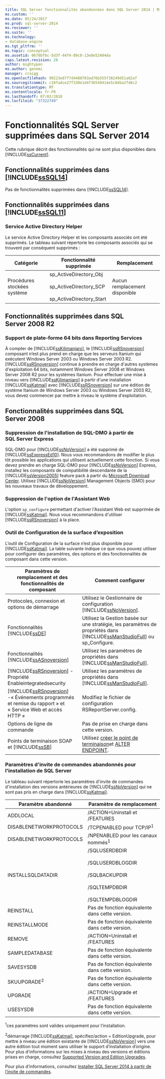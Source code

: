 ```yaml
---
title: SQL Server fonctionnalités abandonnées dans SQL Server 2014 | Microsoft Docs
ms.custom: ''
ms.date: 05/24/2017
ms.prod: sql-server-2014
ms.reviewer: ''
ms.suite: ''
ms.technology:
- database-engine
ms.tgt_pltfrm: ''
ms.topic: conceptual
ms.assetid: 0678bfbc-5d3f-44f4-89c0-13e8e52404da
caps.latest.revision: 28
author: mightypen
ms.author: genemi
manager: craigg
ms.openlocfilehash: 99223e87f7d4488783ad76b355f38249d51a82af
ms.sourcegitcommit: c18fadce27f330e1d4f36549414e5c84ba2f46c2
ms.translationtype: MT
ms.contentlocale: fr-FR
ms.lasthandoff: 07/02/2018
ms.locfileid: "37322749"
---
```

# <a name="discontinued-sql-server-features-in-sql-server-2014"></a>Fonctionnalités SQL Server supprimées dans SQL Server 2014
  Cette rubrique décrit des fonctionnalités qui ne sont plus disponibles dans [!INCLUDE[ssCurrent](../includes/sscurrent-md.md)].  
  
## <a name="discontinued-features-in-includesssql14includessssql14-mdmd"></a>Fonctionnalités supprimées dans [!INCLUDE[ssSQL14](../includes/sssql14-md.md)]  
 Pas de fonctionnalités supprimées dans [!INCLUDE[ssSQL14](../includes/sssql14-md.md)].  
  
## <a name="discontinued-features-in-includesssql11includessssql11-mdmd"></a>Fonctionnalités supprimées dans [!INCLUDE[ssSQL11](../includes/sssql11-md.md)]  
  
### <a name="discontinued-active-directory-helper-service"></a>Service Active Directory Helper  
 Le service Active Directory Helper et les composants associés ont été supprimés. Le tableau suivant répertorie les composants associés qui se trouvent par conséquent supprimés :  
  
|Catégorie|Fonctionnalité supprimée|Remplacement|  
|--------------|--------------------------|-----------------|  
|Procédures stockées système|sp_ActiveDirectory_Obj<br /><br /> sp_ActiveDirectory_SCP<br /><br /> sp_ActiveDirectory_Start|Aucun remplacement disponible|  
  
## <a name="discontinued-features-in-sql-server-2008-r2"></a>Fonctionnalités supprimées dans SQL Server 2008 R2  
  
### <a name="64-bit-platform-support-in-reporting-services"></a>Support de plate-forme 64 bits dans Reporting Services  
 À compter de [!INCLUDE[ssKilimanjaro](../includes/sskilimanjaro-md.md)], le [!INCLUDE[ssRSnoversion](../includes/ssrsnoversion-md.md)] composant n’est plus prend en charge que les serveurs Itanium qui exécutent Windows Server 2003 ou Windows Server 2003 R2. [!INCLUDE[ssRSnoversion](../includes/ssrsnoversion-md.md)] continue à prendre en charge d'autres systèmes d'exploitation 64 bits, notamment Windows Server 2008 et Windows Server 2008 R2 pour les systèmes Itanium. Pour effectuer une mise à niveau vers [!INCLUDE[ssKilimanjaro](../includes/sskilimanjaro-md.md)] à partir d'une installation [!INCLUDE[ssKatmai](../includes/sskatmai-md.md)] avec [!INCLUDE[ssRSnoversion](../includes/ssrsnoversion-md.md)] sur une édition de système Itanium de Windows Server 2003 ou Windows Server 2003 R2, vous devez commencer par mettre à niveau le système d'exploitation.  
  
## <a name="discontinued-features-in-sql-server-2008"></a>Fonctionnalités supprimées dans SQL Server 2008  
  
### <a name="discontinued-sql-dmo-from-sql-server-express-installation"></a>Suppression de l'installation de SQL-DMO à partir de SQL Server Express  
 SQL-DMO pour [!INCLUDE[ssNoVersion](../includes/ssnoversion-md.md)] a été supprimé de [!INCLUDE[ssExpressEd10](../includes/ssexpressed10-md.md)]. Nous vous recommandons de modifier le plus tôt possible les applications qui utilisent actuellement cette fonction. Si vous devez prendre en charge SQL-DMO pour [!INCLUDE[ssNoVersion](../includes/ssnoversion-md.md)] Express, installez les composants de compatibilité descendante de la [!INCLUDE[ssVersion2005](../includes/ssversion2005-md.md)] feature pack à partir du [Microsoft Download Center](http://go.microsoft.com/fwlink/?LinkID=51230). Utilisez [!INCLUDE[ssNoVersion](../includes/ssnoversion-md.md)] Management Objects (SMO) pour les nouveaux travaux de développement.  
  
### <a name="discontinued-option-for-web-assistant"></a>Suppression de l'option de l'Assistant Web  
 L'option `sp_configure` permettant d'activer l'Assistant Web est supprimée de [!INCLUDE[ssKatmai](../includes/sskatmai-md.md)]. Nous vous recommandons d'utiliser [!INCLUDE[ssRSnoversion](../includes/ssrsnoversion-md.md)] à la place.  
  
### <a name="surface-area-configuration-tool"></a>Outil de Configuration de la surface d’exposition  
 L’outil de Configuration de la surface n’est plus disponible pour [!INCLUDE[ssKatmai](../includes/sskatmai-md.md)]. La table suivante indique ce que vous pouvez utiliser pour configurer des paramètres, des options et des fonctionnalités de composant dans cette version.  
  
|Paramètres de remplacement et des fonctionnalités de composant|Comment configurer|  
|-------------------------------------------------|----------------------|  
|Protocoles, connexion et options de démarrage|Utilisez le Gestionnaire de configuration [!INCLUDE[ssNoVersion](../includes/ssnoversion-md.md)].|  
|Fonctionnalités [!INCLUDE[ssDE](../includes/ssde-md.md)]|Utilisez la Gestion basée sur une stratégie, les paramètres de propriétés dans [!INCLUDE[ssManStudioFull](../includes/ssmanstudiofull-md.md)] ou sp_Configure.|  
|Fonctionnalités [!INCLUDE[ssASnoversion](../includes/ssasnoversion-md.md)]|Utilisez les paramètres de propriétés dans [!INCLUDE[ssManStudioFull](../includes/ssmanstudiofull-md.md)].|  
|[!INCLUDE[ssRSnoversion](../includes/ssrsnoversion-md.md)] -Propriété Enableintegratedsecurity|Utilisez les paramètres de propriétés dans [!INCLUDE[ssManStudioFull](../includes/ssmanstudiofull-md.md)].|  
|[!INCLUDE[ssRSnoversion](../includes/ssrsnoversion-md.md)] -« Événements programmés et remise du rapport » et « Service Web et accès HTTP »|Modifiez le fichier de configuration RSReportServer.config.|  
|Options de ligne de commande|Pas de prise en charge dans cette version.|  
|Points de terminaison SOAP et [!INCLUDE[ssSB](../includes/sssb-md.md)]|Utilisez [créer le point de terminaison](/sql/t-sql/statements/create-endpoint-transact-sql)et [ALTER ENDPOINT](/sql/t-sql/statements/alter-endpoint-transact-sql).|  
  
### <a name="discontinued-command-prompt-parameters-for-sql-server-setup"></a>Paramètres d'invite de commandes abandonnés pour l'installation de SQL Server  
 Le tableau suivant répertorie les paramètres d'invite de commandes d'installation des versions antérieures de [!INCLUDE[ssNoVersion](../includes/ssnoversion-md.md)] qui ne sont pas pris en charge dans [!INCLUDE[ssKatmai](../includes/sskatmai-md.md)].  
  
|Paramètre abandonné|Paramètre de remplacement|  
|----------------------------|---------------------------|  
|ADDLOCAL|/ACTION=Uninstall et /FEATURES|  
|DISABLENETWORKPROTOCOLS|/TCPENABLED pour TCP/IP<sup>1</sup>|  
|DISABLENETWORKPROTOCOLS|/NPENABLED pour les canaux nommés<sup>1</sup>|  
|INSTALLSQLDATADIR|/SQLUSERDBDIR<br /><br /> /SQLUSERDBLOGDIR<br /><br /> /SQLBACKUPDIR<br /><br /> /SQLTEMPDBDIR<br /><br /> /SQLTEMPDBLOGDIR|  
|REINSTALL|Pas de fonction équivalente dans cette version.|  
|REINSTALLMODE|Pas de fonction équivalente dans cette version.|  
|REMOVE|/ACTION=Uninstall et /FEATURES|  
|SAMPLEDATABASE|Pas de fonction équivalente dans cette version.|  
|SAVESYSDB|Pas de fonction équivalente dans cette version.|  
|SKUUPGRADE<sup>2</sup>|Pas de fonction équivalente dans cette version.|  
|UPGRADE|/ACTION=Upgrade et /FEATURES|  
|USESYSDB|Pas de fonction équivalente dans cette version.|  
  
 <sup>1</sup>ces paramètres sont valides uniquement pour l’installation.  
  
 <sup>2</sup>démarrage [!INCLUDE[ssKatmai](../includes/sskatmai-md.md)], spécifiez/action = EditionUpgrade, pour mettre à niveau une édition existante de [!INCLUDE[ssNoVersion](../includes/ssnoversion-md.md)] vers une autre édition tout moment sans utiliser le support d’installation d’origine. Pour plus d'informations sur les mises à niveau des versions et éditions prises en charge, consultez [Supported Version and Edition Upgrades](../database-engine/install-windows/supported-version-and-edition-upgrades.md).  
  
 Pour plus d’informations, consultez [Installer SQL Server 2014 à partir de l’invite de commandes](../database-engine/install-windows/install-sql-server-from-the-command-prompt.md).  
  
  
